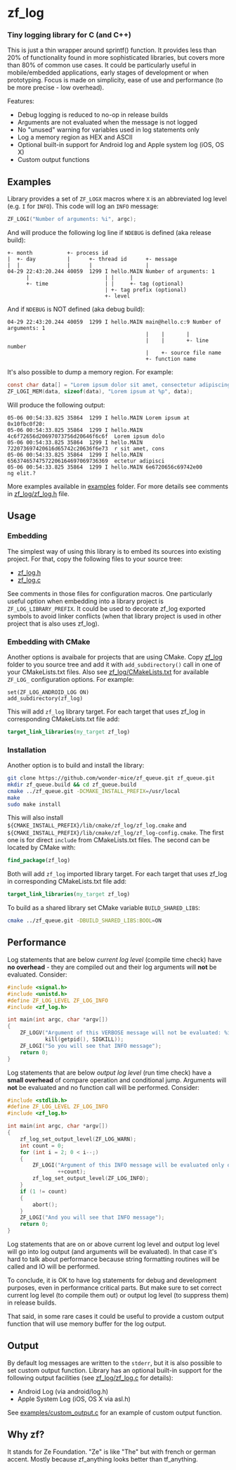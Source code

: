 zf_log
========

### Tiny logging library for C (and C++)

This is just a thin wrapper around sprintf() function. It provides less than 20%
of functionality found in more sophisticated libraries, but covers more than 80%
of common use cases. It could be particularly useful in mobile/embedded
applications, early stages of development or when prototyping. Focus is made on
simplicity, ease of use and performance (to be more precise - low overhead).

Features:

* Debug logging is reduced to no-op in release builds
* Arguments are not evaluated when the message is not logged
* No "unused" warning for variables used in log statements only
* Log a memory region as HEX and ASCII
* Optional built-in support for Android log and Apple system log (iOS, OS X)
* Custom output functions

Examples
--------

Library provides a set of `ZF_LOGX` macros where `X` is an abbreviated log
level (e.g. `I` for `INFO`). This code will log an `INFO` message:

```c
ZF_LOGI("Number of arguments: %i", argc);
```

And will produce the following log line if `NDEBUG` is defined (aka release
build):

```
+- month           +- process id
|  +- day          |      +- thread id      +- message
|  |               |      |                 |
04-29 22:43:20.244 40059  1299 I hello.MAIN Number of arguments: 1
      |                        | |     |
      +- time                  | |     +- tag (optional)
                               | +- tag prefix (optional)
                               +- level
```

And if `NDEBUG` is NOT defined (aka debug build):

```
04-29 22:43:20.244 40059  1299 I hello.MAIN main@hello.c:9 Number of arguments: 1
                                            |    |       |
                                            |    |       +- line number
                                            |    +- source file name
                                            +- function name
```

It's also possible to dump a memory region. For example:

```c
const char data[] = "Lorem ipsum dolor sit amet, consectetur adipiscing elit.";
ZF_LOGI_MEM(data, sizeof(data), "Lorem ipsum at %p", data);
```

Will produce the following output:

```
05-06 00:54:33.825 35864  1299 I hello.MAIN Lorem ipsum at 0x10fbc0f20:
05-06 00:54:33.825 35864  1299 I hello.MAIN 4c6f72656d20697073756d20646f6c6f  Lorem ipsum dolo
05-06 00:54:33.825 35864  1299 I hello.MAIN 722073697420616d65742c20636f6e73  r sit amet, cons
05-06 00:54:33.825 35864  1299 I hello.MAIN 65637465747572206164697069736369  ectetur adipisci
05-06 00:54:33.825 35864  1299 I hello.MAIN 6e6720656c69742e00                ng elit.?
```

More examples available in [examples](examples) folder. For more details see
comments in [zf_log/zf_log.h](zf_log/zf_log.h) file.

Usage
--------

### Embedding

The simplest way of using this library is to embed its sources into existing
project. For that, copy the following files to your source tree:

* [zf_log.h](zf_log/zf_log.h)
* [zf_log.c](zf_log/zf_log.c)

See comments in those files for configuration macros. One particularly useful
option when embedding into a library project is `ZF_LOG_LIBRARY_PREFIX`. It
could be used to decorate zf_log exported symbols to avoid linker conflicts
(when that library project is used in other project that is also uses zf_log).

### Embedding with CMake

Another options is avaibale for projects that are using CMake. Copy
[zf_log](zf_log) folder to you source tree and add it with `add_subdirectory()`
call in one of your CMakeLists.txt files. Also see
[zf_log/CMakeLists.txt](zf_log/CMakeLists.txt) for available `ZF_LOG_`
configuration options. For example:

```
set(ZF_LOG_ANDROID_LOG ON)
add_subdirectory(zf_log)
```

This will add `zf_log` library target. For each target that uses zf_log in
corresponding CMakeLists.txt file add:

```cmake
target_link_libraries(my_target zf_log)
```

### Installation

Another option is to build and install the library:

```bash
git clone https://github.com/wonder-mice/zf_queue.git zf_queue.git
mkdir zf_queue.build && cd zf_queue.build
cmake ../zf_queue.git -DCMAKE_INSTALL_PREFIX=/usr/local
make
sudo make install
```

This will also install
`${CMAKE_INSTALL_PREFIX}/lib/cmake/zf_log/zf_log.cmake`
and
`${CMAKE_INSTALL_PREFIX}/lib/cmake/zf_log/zf_log-config.cmake`.
The first one is for direct `include` from CMakeLists.txt files.
The second can be located by CMake with:

```cmake
find_package(zf_log)
```

Both will add `zf_log` imported library target.
For each target that uses zf_log in corresponding CMakeLists.txt file add:

```cmake
target_link_libraries(my_target zf_log)
```

To build as a shared library set CMake variable `BUILD_SHARED_LIBS`:

```bash
cmake ../zf_queue.git -DBUILD_SHARED_LIBS:BOOL=ON
```

Performance
--------

Log statements that are below *current log level* (compile time check) have
**no overhead** - they are compiled out and their log arguments will **not** be
evaluated. Consider:

```c
#include <signal.h>
#include <unistd.h>
#define ZF_LOG_LEVEL ZF_LOG_INFO
#include <zf_log.h>

int main(int argc, char *argv[])
{
	ZF_LOGV("Argument of this VERBOSE message will not be evaluated: %i",
			kill(getpid(), SIGKILL));
	ZF_LOGI("So you will see that INFO message");
	return 0;
}
```

Log statements that are below *output log level* (run time check)
have a **small overhead** of compare operation and conditional jump. Arguments
will **not** be evaluated and no function call will be performed. Consider:

```c
#include <stdlib.h>
#define ZF_LOG_LEVEL ZF_LOG_INFO
#include <zf_log.h>

int main(int argc, char *argv[])
{
	zf_log_set_output_level(ZF_LOG_WARN);
	int count = 0;
	for (int i = 2; 0 < i--;)
	{
		ZF_LOGI("Argument of this INFO message will be evaluated only once: %i",
				++count);
		zf_log_set_output_level(ZF_LOG_INFO);
	}
	if (1 != count)
	{
		abort();
	}
	ZF_LOGI("And you will see that INFO message");
	return 0;
}
```

Log statements that are on or above current log level and output log level will
go into log output (and arguments will be evaluated). In that case it's hard to
talk about performance because string formatting routines will be called and IO
will be performed.

To conclude, it is OK to have log statements for debug and development purposes,
even in performance critical parts. But make sure to set correct current log
level (to compile them out) or output log level (to suppress them) in release
builds.

That said, in some rare cases it could be useful to provide a custom output
function that will use memory buffer for the log output.

Output
--------

By default log messages are written to the `stderr`, but it is also possible to
set custom output function. Library has an optional built-in support for the
following output facilities (see [zf_log/zf_log.c] for details):

* Android Log (via android/log.h)
* Apple System Log (iOS, OS X via asl.h)

See [examples/custom_output.c] for an example of custom output function.

[zf_log/zf_log.c]: zf_log/zf_log.c
[examples/custom_output.c]: examples/custom_output.c

Why zf?
--------

It stands for Ze Foundation. "Ze" is like "The" but with french or german accent.
Mostly because zf_anything looks better than tf_anything.
